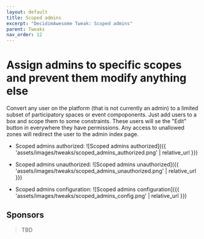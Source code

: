 ```yaml
---
layout: default
title: Scoped admins
excerpt: "DecidimAwesome Tweak: Scoped admins"
parent: Tweaks
nav_order: 12
---
```


# Assign admins to specific scopes and prevent them modify anything else

Convert any user on the platform (that is not currently an admin) to a limited subset of participatory spaces or event compoponents. Just add users to a box and scope them to some constraints. These users will se the "Edit" button in everywhere they have permissions. Any access to unallowed zones will redirect the user to the admin index page.

- Scoped admins authorized:
  ![Scoped admins authorized]({{ 'assets/images/tweaks/scoped_admins_authorized.png' | relative_url }})

- Scoped admins unauthorized:
  ![Scoped admins unauthorized]({{ 'assets/images/tweaks/scoped_admins_unauthorized.png' | relative_url }})

- Scoped admins configuration:
  ![Scoped admins configuration]({{ 'assets/images/tweaks/scoped_admins_config.png' | relative_url }})

## Sponsors

> TBD

